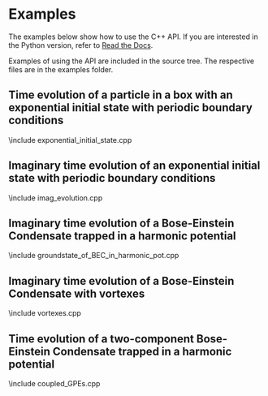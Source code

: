Examples
========
The examples below show how to use the C++ API. If you are interested in the Python version, refer to [Read the Docs](https://trotter-suzuki-mpi.readthedocs.io).

Examples of using the API are included in the source tree. The respective files are in the examples folder.

Time evolution of a particle in a box with an exponential initial state with periodic boundary conditions
---------------------------------------------------------------------------------------------------------
\include exponential_initial_state.cpp

Imaginary time evolution of an exponential initial state with periodic boundary conditions
------------------------------------------------------------------------------------------
\include imag_evolution.cpp

Imaginary time evolution of a Bose-Einstein Condensate trapped in a harmonic potential
--------------------------------------------------------------------------------------
\include groundstate_of_BEC_in_harmonic_pot.cpp

Imaginary time evolution of a Bose-Einstein Condensate with vortexes
--------------------------------------------------------------------
\include vortexes.cpp

Time evolution of a two-component Bose-Einstein Condensate trapped in a harmonic potential
------------------------------------------------------------------------------------------
\include coupled_GPEs.cpp
